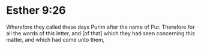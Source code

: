 # Esther 9:26

Wherefore they called these days Purim after the name of Pur. Therefore for all the words of this letter, and [of that] which they had seen concerning this matter, and which had come unto them,